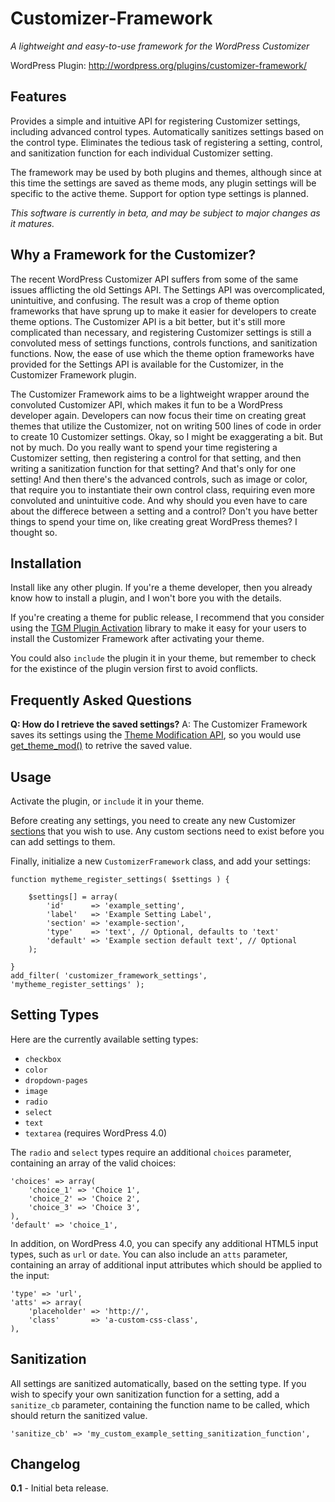 # Customizer-Framework

*A lightweight and easy-to-use framework for the WordPress Customizer*

WordPress Plugin: http://wordpress.org/plugins/customizer-framework/

## Features

Provides a simple and intuitive API for registering Customizer settings, including advanced control types. Automatically sanitizes settings based on the control type. Eliminates the tedious task of registering a setting, control, and sanitization function for each individual Customizer setting.

The framework may be used by both plugins and themes, although since at this time the settings are saved as theme mods, any plugin settings will be specific to the active theme. Support for option type settings is planned.

*This software is currently in beta, and may be subject to major changes as it matures.*

## Why a Framework for the Customizer?

The recent WordPress Customizer API suffers from some of the same issues afflicting the old Settings API. The Settings API was overcomplicated, unintuitive, and confusing. The result was a crop of theme option frameworks that have sprung up to make it easier for developers to create theme options. The Customizer API is a bit better, but it's still more complicated than necessary, and registering Customizer settings is still a convoluted mess of settings functions, controls functions, and sanitization functions. Now, the ease of use which the theme option frameworks have provided for the Settings API is available for the Customizer, in the Customizer Framework plugin.

The Customizer Framework aims to be a lightweight wrapper around the convoluted Customizer API, which makes it fun to be a WordPress developer again. Developers can now focus their time on creating great themes that utilize the Customizer, not on writing 500 lines of code in order to create 10 Customizer settings. Okay, so I might be exaggerating a bit. But not by much. Do you really want to spend your time registering a Customizer setting, then registering a control for that setting, and then writing a sanitization function for that setting? And that's only for one setting! And then there's the advanced controls, such as image or color, that require you to instantiate their own control class, requiring even more convoluted and unintuitive code. And why should you even have to care about the differece between a setting and a control? Don't you have better things to spend your time on, like creating great WordPress themes? I thought so.

## Installation

Install like any other plugin. If you're a theme developer, then you already know how to install a plugin, and I won't bore you with the details.

If you're creating a theme for public release, I recommend that you consider using the [TGM Plugin Activation](http://tgmpluginactivation.com/) library to make it easy for your users to install the Customizer Framework after activating your theme.

You could also `include` the plugin it in your theme, but remember to check for the existince of the plugin version first to avoid conflicts.

## Frequently Asked Questions

**Q: How do I retrieve the saved settings?**
A: The Customizer Framework saves its settings using the [Theme Modification API](http://codex.wordpress.org/Theme_Modification_API), so you would use [get_theme_mod()](http://codex.wordpress.org/Function_Reference/get_theme_mod) to retrive the saved value.

## Usage

Activate the plugin, or `include` it in your theme.

Before creating any settings, you need to create any new Customizer [sections](http://codex.wordpress.org/Class_Reference/WP_Customize_Manager/add_section) that you wish to use. Any custom sections need to exist before you can add settings to them.

Finally, initialize a new `CustomizerFramework` class, and add your settings:

	function mytheme_register_settings( $settings ) {
	
		$settings[] = array(
			'id'      => 'example_setting',
			'label'   => 'Example Setting Label',
			'section' => 'example-section',
			'type'    => 'text', // Optional, defaults to 'text'
			'default' => 'Example section default text', // Optional
		);
	
	}
	add_filter( 'customizer_framework_settings', 'mytheme_register_settings' );

## Setting Types

Here are the currently available setting types:

* `checkbox`
* `color`
* `dropdown-pages`
* `image`
* `radio`
* `select`
* `text`
* `textarea` (requires WordPress 4.0)

The `radio` and `select` types require an additional `choices` parameter, containing an array of the valid choices:

	'choices' => array(
		'choice_1' => 'Choice 1',
		'choice_2' => 'Choice 2',
		'choice_3' => 'Choice 3',
	),
	'default' => 'choice_1',

In addition, on WordPress 4.0, you can specify any additional HTML5 input types, such as `url` or `date`. You can also include an `atts` parameter, containing an array of additional input attributes which should be applied to the input:

	'type' => 'url',
	'atts' => array(
		'placeholder' => 'http://',
		'class'       => 'a-custom-css-class',
	),

## Sanitization

All settings are sanitized automatically, based on the setting type. If you wish to specify your own sanitization function for a setting, add a `sanitize_cb` parameter, containing the function name to be called, which should return the sanitized value.

	'sanitize_cb' => 'my_custom_example_setting_sanitization_function',

## Changelog

**0.1** - Initial beta release.

